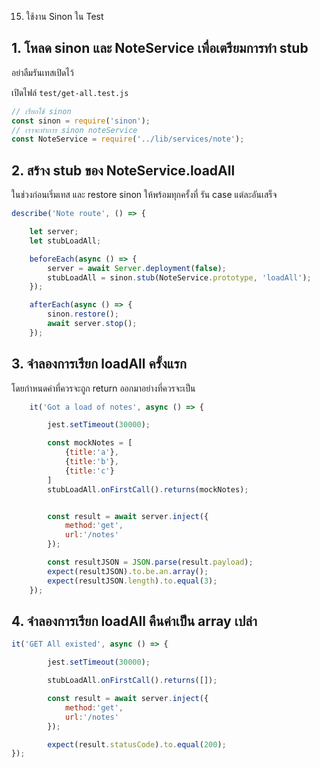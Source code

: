 15. ใช้งาน Sinon ใน Test

## 1. โหลด sinon และ NoteService เพื่อเตรียมการทำ stub

อย่าลืมรันเทสเปิดไว้

เปิดไฟล์ `test/get-all.test.js`

```js
// เรียกใช้ sinon
const sinon = require('sinon');
// เราจะทำการ sinon noteService 
const NoteService = require('../lib/services/note');
```

## 2. สร้าง stub ของ NoteService.loadAll

ในช่วงก่อนเริ่มเทส และ restore sinon ให้พร้อมทุกครั้งที่
รัน case แต่ละอันเสร็จ

```js
describe('Note route', () => {

    let server;
    let stubLoadAll;

    beforeEach(async () => {
        server = await Server.deployment(false);
        stubLoadAll = sinon.stub(NoteService.prototype, 'loadAll');
    });

    afterEach(async () => {
        sinon.restore();
        await server.stop();
    });
```

## 3. จำลองการเรียก loadAll ครั้งแรก

โดยกำหนดค่าที่ควรจะถูก return ออกมาอย่างที่ควรจะเป็น 

```js
    it('Got a load of notes', async () => {

        jest.setTimeout(30000);

        const mockNotes = [
            {title:'a'},
            {title:'b'},
            {title:'c'}
        ]
        stubLoadAll.onFirstCall().returns(mockNotes);


        const result = await server.inject({
            method:'get',
            url:'/notes'
        });

        const resultJSON = JSON.parse(result.payload);
        expect(resultJSON).to.be.an.array();
        expect(resultJSON.length).to.equal(3);
    });
```

## 4. จำลองการเรียก loadAll คืนค่าเป็น array เปล่า

```js
it('GET All existed', async () => {

        jest.setTimeout(30000);

        stubLoadAll.onFirstCall().returns([]);

        const result = await server.inject({
            method:'get',
            url:'/notes'
        });

        expect(result.statusCode).to.equal(200);
});
```